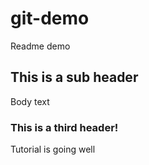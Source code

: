 # git-demo


Readme demo

## This is a sub header
Body text

### This is a third header!
Tutorial is going well